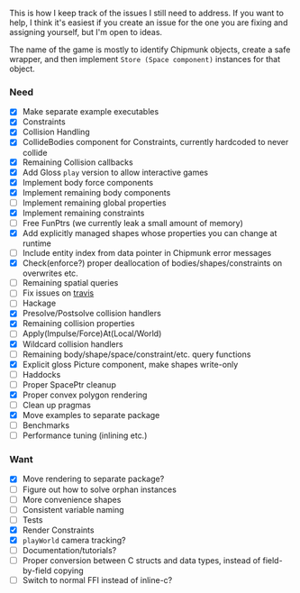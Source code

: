 This is how I keep track of the issues I still need to address.
If you want to help, I think it's easiest if you create an issue for the one you are fixing and assigning yourself, but I'm open to ideas.

The name of the game is mostly to identify Chipmunk objects, create a safe wrapper, and then implement `Store (Space component)` instances for that object.

### Need
- [x] Make separate example executables
- [x] Constraints
- [x] Collision Handling
- [x] CollideBodies component for Constraints, currently hardcoded to never collide
- [x] Remaining Collision callbacks
- [x] Add Gloss `play` version to allow interactive games
- [x] Implement body force components
- [x] Implement remaining body components
- [ ] Implement remaining global properties
- [x] Implement remaining constraints
- [ ] Free FunPtrs (we currently leak a small amount of memory)
- [x] Add explicitly managed shapes whose properties you can change at runtime
- [ ] Include entity index from data pointer in Chipmunk error messages
- [x] Check(enforce?) proper deallocation of bodies/shapes/constraints on overwrites etc.
- [ ] Remaining spatial queries
- [ ] Fix issues on [travis](https://travis-ci.org/jonascarpay/phycs)
- [ ] Hackage
- [x] Presolve/Postsolve collision handlers
- [x] Remaining collision properties
- [ ] Apply(Impulse/Force)At(Local/World)
- [x] Wildcard collision handlers
- [ ] Remaining body/shape/space/constraint/etc. query functions
- [x] Explicit gloss Picture component, make shapes write-only
- [ ] Haddocks
- [ ] Proper SpacePtr cleanup
- [x] Proper convex polygon rendering
- [ ] Clean up pragmas
- [x] Move examples to separate package
- [ ] Benchmarks
- [ ] Performance tuning (inlining etc.)

### Want
- [x] Move rendering to separate package?
- [ ] Figure out how to solve orphan instances
- [ ] More convenience shapes
- [ ] Consistent variable naming
- [ ] Tests
- [x] Render Constraints
- [x] `playWorld` camera tracking?
- [ ] Documentation/tutorials?
- [ ] Proper conversion between C structs and data types, instead of field-by-field copying
- [ ] Switch to normal FFI instead of inline-c?
